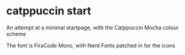 # catppuccin start

An attempt at a minimal startpage, with the Catppuccin Mocha colour scheme

The font is FiraCode Mono, with Nerd Fonts patched in for the icons